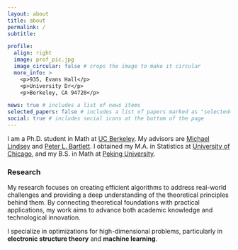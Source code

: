 ```yaml
---
layout: about
title: about
permalink: /
subtitle:

profile:
  align: right
  image: prof_pic.jpg
  image_circular: false # crops the image to make it circular
  more_info: >
    <p>935, Evans Hall</p>
    <p>University Dr</p>
    <p>Berkeley, CA 94720</p>

news: true # includes a list of news items
selected_papers: false # includes a list of papers marked as "selected={true}"
social: true # includes social icons at the bottom of the page
---
```


I am a Ph.D. student in Math at [UC Berkeley](https://math.berkeley.edu/home). My advisors are [Michael Lindsey](https://quantumtative.github.io/) and [Peter L. Bartlett](https://www.stat.berkeley.edu/~bartlett/). I obtained my M.A. in Statistics at [University of Chicago](https://stat.uchicago.edu/), and my B.S. in Math at [Peking University](https://www.math.pku.edu.cn/puremath_en/).

### Research

My research focuses on creating efficient algorithms to address real-world challenges and providing a deep understanding of the theoretical principles behind them. By connecting theoretical foundations with practical applications, my work aims to advance both academic knowledge and technological innovation.

I specialize in optimizations for high-dimensional problems, particularly in **electronic structure theory** and **machine learning**.

<!-- Put your address / P.O. box / other info right below your picture. You can also disable any of these elements by editing `profile` property of the YAML header of your `_pages/about.md`. Edit `_bibliography/papers.bib` and Jekyll will render your [publications page](/al-folio/publications/) automatically.

Link to your social media connections, too. This theme is set up to use [Font Awesome icons](https://fontawesome.com/) and [Academicons](https://jpswalsh.github.io/academicons/), like the ones below. Add your Facebook, Twitter, LinkedIn, Google Scholar, or just disable all of them. -->
